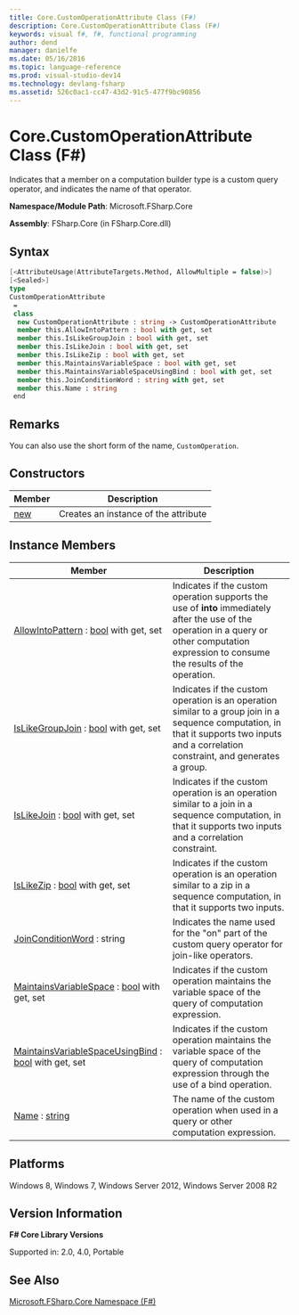 ```yaml
---
title: Core.CustomOperationAttribute Class (F#)
description: Core.CustomOperationAttribute Class (F#)
keywords: visual f#, f#, functional programming
author: dend
manager: danielfe
ms.date: 05/16/2016
ms.topic: language-reference
ms.prod: visual-studio-dev14
ms.technology: devlang-fsharp
ms.assetid: 526c0ac1-cc47-43d2-91c5-477f9bc90856 
---
```


# Core.CustomOperationAttribute Class (F#)

Indicates that a member on a computation builder type is a custom query operator, and indicates the name of that operator.

**Namespace/Module Path**: Microsoft.FSharp.Core

**Assembly**: FSharp.Core (in FSharp.Core.dll)


## Syntax

```fsharp
[<AttributeUsage(AttributeTargets.Method, AllowMultiple = false)>]
[<Sealed>]
type 
CustomOperationAttribute
 =
 class
  new CustomOperationAttribute : string -> CustomOperationAttribute
  member this.AllowIntoPattern : bool with get, set
  member this.IsLikeGroupJoin : bool with get, set
  member this.IsLikeJoin : bool with get, set
  member this.IsLikeZip : bool with get, set
  member this.MaintainsVariableSpace : bool with get, set
  member this.MaintainsVariableSpaceUsingBind : bool with get, set
  member this.JoinConditionWord : string with get, set
  member this.Name : string
 end
```

## Remarks
You can also use the short form of the name, `CustomOperation`.


## Constructors

|Member|Description|
|------|-----------|
|[new](https://msdn.microsoft.com/library/90acbcd3-d7be-4610-b099-7001470eee86)|Creates an instance of the attribute|

## Instance Members

|Member|Description|
|------|-----------|
|[AllowIntoPattern](https://msdn.microsoft.com/library/931ed911-2da0-4a8c-9138-dcce14d0bfdc) : [bool](https://msdn.microsoft.com/library/89c0cf9c-49ce-4207-a3be-555851a67dd5) with get, set|Indicates if the custom operation supports the use of **into** immediately after the use of the operation in a query or other computation expression to consume the results of the operation.|
|[IsLikeGroupJoin](https://msdn.microsoft.com/library/81cecf4a-54d4-419c-81d2-3a04337b6952) : [bool](https://msdn.microsoft.com/library/89c0cf9c-49ce-4207-a3be-555851a67dd5) with get, set|Indicates if the custom operation is an operation similar to a group join in a sequence computation, in that it supports two inputs and a correlation constraint, and generates a group.|
|[IsLikeJoin](https://msdn.microsoft.com/library/fac774ad-967c-4513-9388-d58b05f5d453) : [bool](https://msdn.microsoft.com/library/89c0cf9c-49ce-4207-a3be-555851a67dd5) with get, set|Indicates if the custom operation is an operation similar to a join in a sequence computation, in that it supports two inputs and a correlation constraint.|
|[IsLikeZip](https://msdn.microsoft.com/library/db80d57f-c065-4fa9-905e-6ca67896a45a) : [bool](https://msdn.microsoft.com/library/89c0cf9c-49ce-4207-a3be-555851a67dd5) with get, set|Indicates if the custom operation is an operation similar to a zip in a sequence computation, in that it supports two inputs.|
|[JoinConditionWord](https://msdn.microsoft.com/library/b51fda1d-1379-4069-9268-2ce5de1d73f0) : string|Indicates the name used for the "on" part of the custom query operator for join-like operators.|
|[MaintainsVariableSpace](https://msdn.microsoft.com/library/c901a2d3-03a7-4a89-97a4-646397a2f3cf) : [bool](https://msdn.microsoft.com/library/89c0cf9c-49ce-4207-a3be-555851a67dd5) with get, set|Indicates if the custom operation maintains the variable space of the query of computation expression.|
|[MaintainsVariableSpaceUsingBind](https://msdn.microsoft.com/library/0ec961ee-9605-41a3-af0f-b06820bbd076) : [bool](https://msdn.microsoft.com/library/89c0cf9c-49ce-4207-a3be-555851a67dd5) with get, set|Indicates if the custom operation maintains the variable space of the query of computation expression through the use of a bind operation.|
|[Name](https://msdn.microsoft.com/library/afe5f92f-f58d-4465-b73a-7705ba037126) : [string](https://msdn.microsoft.com/library/12b97856-ec80-4f70-a018-afb0753f755a)|The name of the custom operation when used in a query or other computation expression.|

## Platforms
Windows 8, Windows 7, Windows Server 2012, Windows Server 2008 R2

## Version Information
**F# Core Library Versions**

Supported in: 2.0, 4.0, Portable

## See Also
[Microsoft.FSharp.Core Namespace &#40;F&#35;&#41;](Microsoft.FSharp.Core-Namespace-%5BFSharp%5D.md)